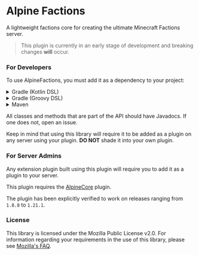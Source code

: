 # Alpine Factions

A lightweight factions core for creating the ultimate Minecraft Factions server.

> This plugin is currently in an early stage of development and breaking changes **will** occur.

### For Developers
To use AlpineFactions, you must add it as a dependency to your project:

<details>
<summary>Gradle (Kotlin DSL)</summary>

```kotlin
repositories {
    maven("https://lib.alpn.cloud/releases")
}

dependencies {
    compileOnly("co.crystaldev:alpinefactions:0.4.11")
}
```
</details>


<details>
<summary>Gradle (Groovy DSL)</summary>

```groovy
repositories {
    maven {
        url 'https://lib.alpn.cloud/releases'
    }
}

dependencies {
    compileOnly 'co.crystaldev:alpinefactions:0.4.11'
}
```
</details>

<details>
<summary>Maven</summary>

```xml
<repositories>
  <repository>
    <name>Alpine Cloud</name>
    <url>https://lib.alpn.cloud/releases</url>
  </repository>
</repositories>

<dependencies>
  <dependency>
    <groupId>co.crystaldev</groupId>
    <artifactId>alpinefactions</artifactId>
    <version>0.4.11</version>
  </dependency>
</dependencies>
```
</details>

All classes and methods that are part of the API should have Javadocs. If one does not, open an issue.

Keep in mind that using this library will require it to be added as a plugin on any server using your plugin. **DO NOT** shade it into your own plugin.

### For Server Admins
Any extension plugin built using this plugin will require you to add it as a plugin to your server. 

This plugin requires the [AlpineCore](https://github.com/alpine-network/alpine-core) plugin.

The plugin has been explicitly verified to work on releases ranging from `1.8.8` to `1.21.1`.

### License
This library is licensed under the Mozilla Public License v2.0. For information regarding your requirements in the use of this library, please see [Mozilla's FAQ](https://www.mozilla.org/en-US/MPL/2.0/FAQ/).